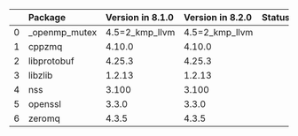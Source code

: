 <!-- markdown-link-check-disable -->

|    | Package       | Version in 8.1.0   | Version in 8.2.0   | Status   |
|---:|:--------------|:-------------------|:-------------------|:---------|
|  0 | _openmp_mutex | 4.5=2_kmp_llvm     | 4.5=2_kmp_llvm     |          |
|  1 | cppzmq        | 4.10.0             | 4.10.0             |          |
|  2 | libprotobuf   | 4.25.3             | 4.25.3             |          |
|  3 | libzlib       | 1.2.13             | 1.2.13             |          |
|  4 | nss           | 3.100              | 3.100              |          |
|  5 | openssl       | 3.3.0              | 3.3.0              |          |
|  6 | zeromq        | 4.3.5              | 4.3.5              |          |